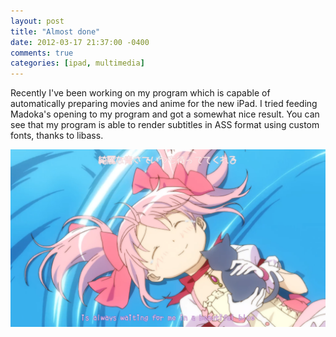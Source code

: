 ```yaml
---
layout: post
title: "Almost done"
date: 2012-03-17 21:37:00 -0400
comments: true
categories: [ipad, multimedia]
---
```

Recently I've been working on my program which is capable of automatically preparing movies and anime for the new iPad. I tried feeding Madoka's opening to my program and got a somewhat nice result. You can see that my program is able to render subtitles in ASS format using custom fonts, thanks to libass.

![Mahou Shoujo Madoka Magica](/img/madoka-render.png)
